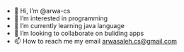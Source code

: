 - 👋 Hi, I’m @arwa-cs
- 👀 I’m interested in programming 
- 🌱 I’m currently learning java language
- 💞️ I’m looking to collaborate on buliding  apps 
- 📫 How to reach me my email arwasaleh.cs@gmail.com

<!---
arwa-cs/arwa-cs is a ✨ special ✨ repository because its `README.md` (this file) appears on your GitHub profile.
You can click the Preview link to take a look at your changes.
--->
